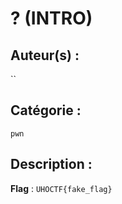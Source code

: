 # ? (INTRO)

## Auteur(s) :

``

## Catégorie : 

`pwn`

## Description :


**Flag** : `UHOCTF{fake_flag}`
